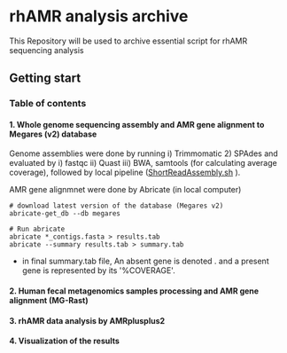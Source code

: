 # rhAMR analysis archive 

This Repository will be used to archive essential script for rhAMR sequencing analysis

## Getting start

### Table of contents

#### 1. Whole genome sequencing assembly and AMR gene alignment to Megares (v2) database

Genome assemblies were done by running i) Trimmomatic 2) SPAdes and evaluated by i) fastqc ii) Quast iii) BWA, samtools (for calculating average coverage), followed by local pipeline ([ShortReadAssembly.sh](https://github.com/tuc289/rhAMR/ShortReadAssembly.sh)
). 

AMR gene alignmnet were done by Abricate (in local computer)

```
# download latest version of the database (Megares v2)
abricate-get_db --db megares

# Run abricate
abricate *_contigs.fasta > results.tab
abricate --summary results.tab > summary.tab
```
* in final summary.tab file, An absent gene is denoted . and a present gene is represented by its '%COVERAGE'.

#### 2. Human fecal metagenomics samples processing and AMR gene alignment (MG-Rast)
#### 3. rhAMR data analysis by AMRplusplus2
#### 4. Visualization of the results

